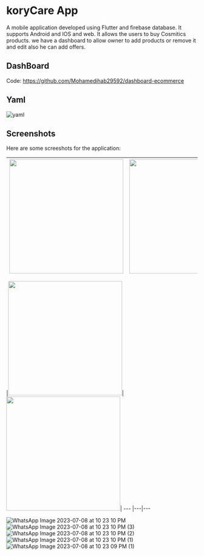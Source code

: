 # koryCare App

A mobile application developed using Flutter and firebase database. It supports Android and IOS and web.
 It allows the users to buy Cosmitics products. we have a dashboard to allow owner to add products or remove it and edit also he can add offers.

## DashBoard

Code: https://github.com/Mohamedihab29592/dashboard-ecommerce

## Yaml
![yaml](https://github.com/Mohamedihab29592/koryCareApp/assets/64233832/85fd04e7-e5df-424b-9efb-1f20b316f1bf)


## Screenshots
Here are some screeshots for the application:

|<img src="https://github.com/Mohamedihab29592/koryCareApp/assets/64233832/5ec3eaa5-3b77-4eac-af8c-68d5998f9d0f.jpeg" width="300"> | <img src="https://github.com/Mohamedihab29592/koryCareApp/assets/64233832/ed621fde-d956-4313-9d27-f69711ef9250.jpeg" width="300">|<img src="https://user-images.githubusercontent.com/64233832/194777843-50851755-fa3f-4f57-8f96-21ccd56b3c03.jpeg" width="300">|
--- |---|---




|<img src="https://user-images.githubusercontent.com/64233832/194778303-7d429e5b-38fb-4837-8bda-03257cf3e09d.jpeg" width="300">| <img src="https://user-images.githubusercontent.com/64233832/194778304-ffba60a0-5522-4745-9da4-9f4bc2af7e31.jpeg" width="300">| 
--- |---|---









![WhatsApp Image 2023-07-08 at 10 23 10 PM]()
![WhatsApp Image 2023-07-08 at 10 23 10 PM (3)]()
![WhatsApp Image 2023-07-08 at 10 23 10 PM (2)](https://github.com/Mohamedihab29592/koryCareApp/assets/64233832/da44130c-79f3-424d-9e29-58a5a8416955
)
![WhatsApp Image 2023-07-08 at 10 23 10 PM (1)](https://github.com/Mohamedihab29592/koryCareApp/assets/64233832/e8200659-4834-4170-bcb0-85bd443a81be)
![WhatsApp Image 2023-07-08 at 10 23 09 PM (1)](https://github.com/Mohamedihab29592/koryCareApp/assets/64233832/f2610773-b7d3-4494-be57-2d2a9705a305)








